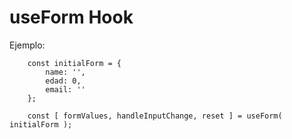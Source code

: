 # useForm Hook

Ejemplo:
```
    const initialForm = {
        name: '',
        edad: 0,
        email: ''
    };

    const [ formValues, handleInputChange, reset ] = useForm( initialForm );
```